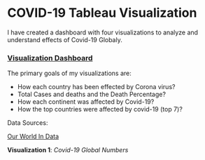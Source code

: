 # COVID-19 Tableau Visualization

I have created a dashboard with four visualizations to analyze and understand effects of Covid-19 Globaly.

### [Visualization Dashboard](https://public.tableau.com/views/Covid-19Dashboard_17201999956250/Dashboard1?:language=en-US&:sid=&:redirect=auth&:display_count=n&:origin=viz_share_link)


The primary goals of my visualizations are:

- How each country has been effected by Corona virus? 
- Total Cases and deaths and the Death Percentage?
- How each continent was affected by Covid-19?
- How the top countries were affected by covid-19 (top 7)?

Data Sources:

[Our World In Data](https://ourworldindata.org/coronavirus-data)


**Visualization 1**: *Covid-19 Global Numbers*
